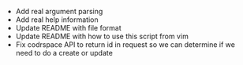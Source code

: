 - Add real argument parsing
- Add real help information
- Update README with file format
- Update README with how to use this script from vim
- Fix codrspace API to return id in request so we can determine if we need to
  do a create or update
